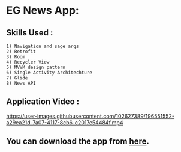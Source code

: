 # EG News App:

## Skills Used :

```
1) Navigation and sage args
2) Retrofit
3) Room
4) Recycler View
5) MVVM design pattern
6) Single Activity Architechture
7) Glide
8) News API
```

## Application Video :

https://user-images.githubusercontent.com/102627389/196551552-a29ea21d-7a07-4117-8cb6-c2017e54484f.mp4

## You can download the app from [here](https://github.com/YehiaFarghaly/MVVMNewsApp/releases/download/EG_NEWS/EG_News.apk).

